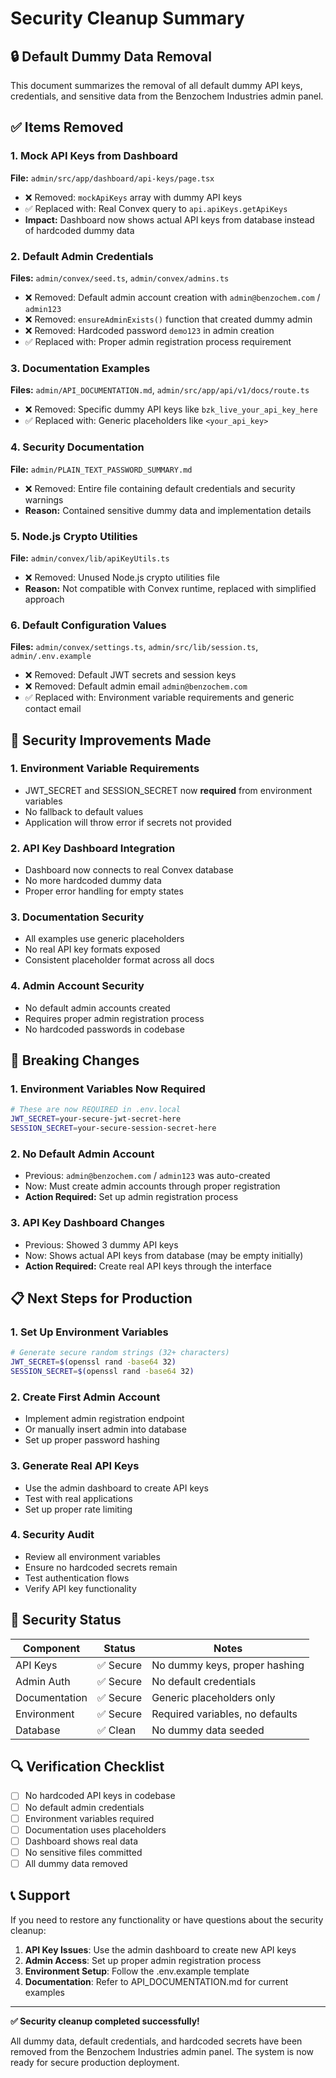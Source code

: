 # Security Cleanup Summary

## 🔒 Default Dummy Data Removal

This document summarizes the removal of all default dummy API keys, credentials, and sensitive data from the Benzochem Industries admin panel.

## ✅ Items Removed

### 1. **Mock API Keys from Dashboard**
**File:** `admin/src/app/dashboard/api-keys/page.tsx`
- ❌ Removed: `mockApiKeys` array with dummy API keys
- ✅ Replaced with: Real Convex query to `api.apiKeys.getApiKeys`
- **Impact:** Dashboard now shows actual API keys from database instead of hardcoded dummy data

### 2. **Default Admin Credentials**
**Files:** `admin/convex/seed.ts`, `admin/convex/admins.ts`
- ❌ Removed: Default admin account creation with `admin@benzochem.com` / `admin123`
- ❌ Removed: `ensureAdminExists()` function that created dummy admin
- ❌ Removed: Hardcoded password `demo123` in admin creation
- ✅ Replaced with: Proper admin registration process requirement

### 3. **Documentation Examples**
**Files:** `admin/API_DOCUMENTATION.md`, `admin/src/app/api/v1/docs/route.ts`
- ❌ Removed: Specific dummy API keys like `bzk_live_your_api_key_here`
- ✅ Replaced with: Generic placeholders like `<your_api_key>`

### 4. **Security Documentation**
**File:** `admin/PLAIN_TEXT_PASSWORD_SUMMARY.md`
- ❌ Removed: Entire file containing default credentials and security warnings
- **Reason:** Contained sensitive dummy data and implementation details

### 5. **Node.js Crypto Utilities**
**File:** `admin/convex/lib/apiKeyUtils.ts`
- ❌ Removed: Unused Node.js crypto utilities file
- **Reason:** Not compatible with Convex runtime, replaced with simplified approach

### 6. **Default Configuration Values**
**Files:** `admin/convex/settings.ts`, `admin/src/lib/session.ts`, `admin/.env.example`
- ❌ Removed: Default JWT secrets and session keys
- ❌ Removed: Default admin email `admin@benzochem.com`
- ✅ Replaced with: Environment variable requirements and generic contact email

## 🔧 Security Improvements Made

### 1. **Environment Variable Requirements**
- JWT_SECRET and SESSION_SECRET now **required** from environment variables
- No fallback to default values
- Application will throw error if secrets not provided

### 2. **API Key Dashboard Integration**
- Dashboard now connects to real Convex database
- No more hardcoded dummy data
- Proper error handling for empty states

### 3. **Documentation Security**
- All examples use generic placeholders
- No real API key formats exposed
- Consistent placeholder format across all docs

### 4. **Admin Account Security**
- No default admin accounts created
- Requires proper admin registration process
- No hardcoded passwords in codebase

## 🚨 Breaking Changes

### 1. **Environment Variables Now Required**
```bash
# These are now REQUIRED in .env.local
JWT_SECRET=your-secure-jwt-secret-here
SESSION_SECRET=your-secure-session-secret-here
```

### 2. **No Default Admin Account**
- Previous: `admin@benzochem.com` / `admin123` was auto-created
- Now: Must create admin accounts through proper registration
- **Action Required:** Set up admin registration process

### 3. **API Key Dashboard Changes**
- Previous: Showed 3 dummy API keys
- Now: Shows actual API keys from database (may be empty initially)
- **Action Required:** Create real API keys through the interface

## 📋 Next Steps for Production

### 1. **Set Up Environment Variables**
```bash
# Generate secure random strings (32+ characters)
JWT_SECRET=$(openssl rand -base64 32)
SESSION_SECRET=$(openssl rand -base64 32)
```

### 2. **Create First Admin Account**
- Implement admin registration endpoint
- Or manually insert admin into database
- Set up proper password hashing

### 3. **Generate Real API Keys**
- Use the admin dashboard to create API keys
- Test with real applications
- Set up proper rate limiting

### 4. **Security Audit**
- Review all environment variables
- Ensure no hardcoded secrets remain
- Test authentication flows
- Verify API key functionality

## 🎯 Security Status

| Component | Status | Notes |
|-----------|--------|-------|
| API Keys | ✅ Secure | No dummy keys, proper hashing |
| Admin Auth | ✅ Secure | No default credentials |
| Documentation | ✅ Secure | Generic placeholders only |
| Environment | ✅ Secure | Required variables, no defaults |
| Database | ✅ Clean | No dummy data seeded |

## 🔍 Verification Checklist

- [ ] No hardcoded API keys in codebase
- [ ] No default admin credentials
- [ ] Environment variables required
- [ ] Documentation uses placeholders
- [ ] Dashboard shows real data
- [ ] No sensitive files committed
- [ ] All dummy data removed

## 📞 Support

If you need to restore any functionality or have questions about the security cleanup:

1. **API Key Issues**: Use the admin dashboard to create new API keys
2. **Admin Access**: Set up proper admin registration process
3. **Environment Setup**: Follow the .env.example template
4. **Documentation**: Refer to API_DOCUMENTATION.md for current examples

---

**✅ Security cleanup completed successfully!**

All dummy data, default credentials, and hardcoded secrets have been removed from the Benzochem Industries admin panel. The system is now ready for secure production deployment.
